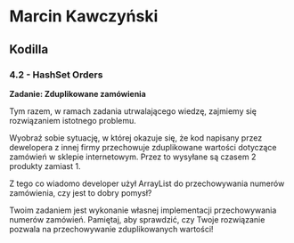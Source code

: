 # Marcin Kawczyński
## Kodilla
### 4.2 - HashSet Orders

**Zadanie: Zduplikowane zamówienia**

Tym razem, w ramach zadania utrwalającego wiedzę, zajmiemy się rozwiązaniem istotnego problemu.

Wyobraź sobie sytuację, w której okazuje się, że kod napisany przez dewelopera z innej firmy przechowuje zduplikowane wartości dotyczące zamówień w sklepie internetowym. Przez to wysyłane są czasem 2 produkty zamiast 1.

Z tego co wiadomo developer użył ArrayList do przechowywania numerów zamówienia, czy jest to dobry pomysł?

Twoim zadaniem jest wykonanie własnej implementacji przechowywania numerów zamówień. Pamiętaj, aby sprawdzić, czy Twoje rozwiązanie pozwala na przechowywanie zduplikowanych wartości! 
